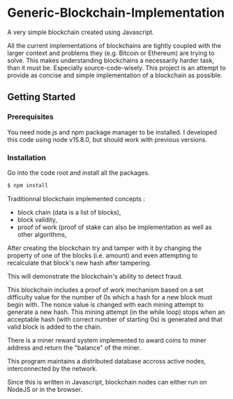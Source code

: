 # Generic-Blockchain-Implementation
A very simple blockchain created using Javascript.

All the current implementations of blockchains are tightly coupled with the larger context and problems they (e.g. Bitcoin or Ethereum) are trying to solve. This makes understanding blockchains a necessarily harder task, than it must be. Especially source-code-wisely. This project is an attempt to provide as concise and simple implementation of a blockchain as possible.


## Getting Started

### Prerequisites

You need node.js and npm package manager to be installed. I developed this code using node v15.8.0, but should work with previous versions.

### Installation

Go into the code root and install all the packages.

```sh
$ npm install
```



Traditionnal blockchain implemented concepts :

- block chain (data is a list of blocks),
- block validity,
- proof of work (proof of stake can also be implementation as well as other algorithms,



After creating the blockchain try and tamper with it by changing the property of one of the blocks (i.e. amount) and even attempting to recalculate that block's new hash after tampering.

This will demonstrate the blockchain's ability to detect fraud.

This blockchain includes a proof of work mechanism based on a set difficulty value for the number of 0s which a hash for a new block must begin with. The nonce value is changed with each mining attempt to generate a new hash. This mining attempt (in the while loop) stops when an acceptable hash (with correct number of starting 0s) is generated and that valid block is added to the chain.

There is a miner reward system implemented to award coins to miner address and return the "balance" of the miner.

This program maintains a distributed database accross active nodes, interconnected by the network.

Since this is written in Javascript, blockchain nodes can either run on NodeJS or in the browser.
